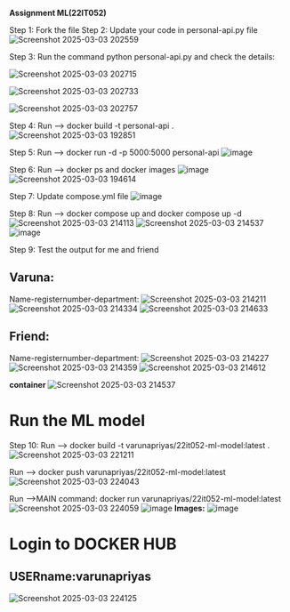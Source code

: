 **Assignment ML(22IT052)**

Step 1: Fork the file
Step 2: Update your code in personal-api.py file
![Screenshot 2025-03-03 202559](https://github.com/user-attachments/assets/f50d3597-17a0-4dcc-a8b8-f13eea0b2705)

Step 3: Run the command python personal-api.py and check the details:

![Screenshot 2025-03-03 202715](https://github.com/user-attachments/assets/1f40f1d1-09af-4099-9a88-1e3491fc1a06)

![Screenshot 2025-03-03 202733](https://github.com/user-attachments/assets/9099c5e2-a2bb-4c30-8782-2ccf5abccb39)

![Screenshot 2025-03-03 202757](https://github.com/user-attachments/assets/f53ebe7f-2b5c-43d0-bdef-f4fadedd3aab)

Step 4: Run --> docker build -t personal-api .
![Screenshot 2025-03-03 192851](https://github.com/user-attachments/assets/153291f8-ff80-4e96-bd4b-a1def3e393f4)

Step 5:  Run --> docker run -d -p 5000:5000 personal-api
![image](https://github.com/user-attachments/assets/789dff75-3352-481a-8ec6-28a1fa80b837)

Step 6: Run --> docker ps and docker images
![image](https://github.com/user-attachments/assets/9f828eda-ce2c-43dd-b594-b9e7023a710c)
![Screenshot 2025-03-03 194614](https://github.com/user-attachments/assets/931d6b53-0200-4c05-a0e7-42b9ea96ea52)

Step 7: Update compose.yml file
![image](https://github.com/user-attachments/assets/1f04fc23-8472-45c6-867f-71bb13cfbbce)

Step 8: Run --> docker compose up and docker compose up -d
![Screenshot 2025-03-03 214113](https://github.com/user-attachments/assets/a3ad0460-1690-442a-9b3f-a08c5e744208)
![Screenshot 2025-03-03 214537](https://github.com/user-attachments/assets/a8e24ab9-10b8-4f72-8679-f81177cc480a)
![image](https://github.com/user-attachments/assets/7cd33c21-1e98-4ab7-8f6e-29f3cd7342d1)

Step 9: Test the output for me and friend

## Varuna:

Name-registernumber-department:
![Screenshot 2025-03-03 214211](https://github.com/user-attachments/assets/fc588d26-3a6d-4aa4-90d5-977bcccfdcfd)
![Screenshot 2025-03-03 214334](https://github.com/user-attachments/assets/e442dcbf-ed46-4877-82b8-39d98e9d02d2)
![Screenshot 2025-03-03 214633](https://github.com/user-attachments/assets/0423d5f7-4728-48d8-b22d-04b168feaa90)

## Friend:
Name-registernumber-department:
![Screenshot 2025-03-03 214227](https://github.com/user-attachments/assets/50c82e5f-71df-4bfa-8aa7-abbeb7ec358a)
![Screenshot 2025-03-03 214359](https://github.com/user-attachments/assets/32489b19-572f-4438-8a97-f2184a3c37ce)
![Screenshot 2025-03-03 214612](https://github.com/user-attachments/assets/b0f715e0-b9fd-47f8-9d68-29c0f060167b)

**container**
![Screenshot 2025-03-03 214537](https://github.com/user-attachments/assets/47aa0abd-bb32-4a77-8967-8de06bc4a43f)

# Run the ML model

Step 10: Run --> docker build -t varunapriyas/22it052-ml-model:latest .
![Screenshot 2025-03-03 221211](https://github.com/user-attachments/assets/6042064c-3a10-434e-bece-616b1e03bee8)

Run --> docker push varunapriyas/22it052-ml-model:latest
![Screenshot 2025-03-03 224043](https://github.com/user-attachments/assets/73c750e8-1cdb-413c-a3fd-dc1f94bdef18)

Run -->MAIN command:
docker run varunapriyas/22it052-ml-model:latest
![Screenshot 2025-03-03 224059](https://github.com/user-attachments/assets/cf4c0d5b-98eb-4343-bf21-b03ed4024316)
![image](https://github.com/user-attachments/assets/81b1da31-1501-4dd9-b1b7-c0ee15ebd7cc)
**Images:**
![image](https://github.com/user-attachments/assets/eae03cf8-de30-4739-b383-73844975cebb)

# Login to DOCKER HUB
## USERname:varunapriyas
![Screenshot 2025-03-03 224125](https://github.com/user-attachments/assets/3d27fb3b-6292-4d43-b909-148c40fb83c7)

